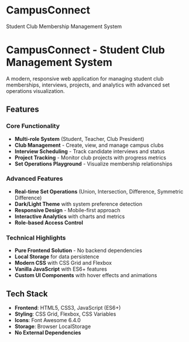 # CampusConnect
Student Club Membership Management System
# CampusConnect - Student Club Management System

A modern, responsive web application for managing student club memberships, interviews, projects, and analytics with advanced set operations visualization.

##  Features

### Core Functionality
- **Multi-role System** (Student, Teacher, Club President)
- **Club Management** - Create, view, and manage campus clubs
- **Interview Scheduling** - Track candidate interviews and status
- **Project Tracking** - Monitor club projects with progress metrics
- **Set Operations Playground** - Visualize membership relationships

### Advanced Features
- **Real-time Set Operations** (Union, Intersection, Difference, Symmetric Difference)
- **Dark/Light Theme** with system preference detection
- **Responsive Design** - Mobile-first approach
- **Interactive Analytics** with charts and metrics
- **Role-based Access Control**

### Technical Highlights
- **Pure Frontend Solution** - No backend dependencies
- **Local Storage** for data persistence
- **Modern CSS** with CSS Grid and Flexbox
- **Vanilla JavaScript** with ES6+ features
- **Custom UI Components** with hover effects and animations

##  Tech Stack

- **Frontend**: HTML5, CSS3, JavaScript (ES6+)
- **Styling**: CSS Grid, Flexbox, CSS Variables
- **Icons**: Font Awesome 6.4.0
- **Storage**: Browser LocalStorage
- **No External Dependencies**



